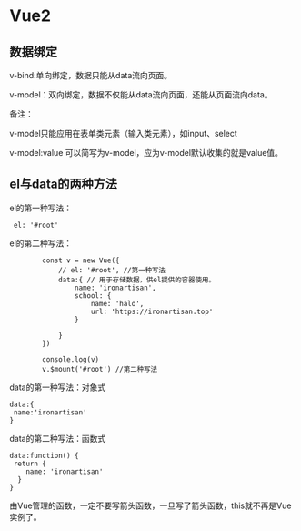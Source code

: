 # Vue2

## 数据绑定
v-bind:单向绑定，数据只能从data流向页面。

v-model：双向绑定，数据不仅能从data流向页面，还能从页面流向data。

备注：

v-model只能应用在表单类元素（输入类元素），如input、select

v-model:value 可以简写为v-model，应为v-model默认收集的就是value值。


## el与data的两种方法

el的第一种写法：

```
 el: '#root'

```

el的第二种写法：

```
        const v = new Vue({
            // el: '#root', //第一种写法
            data:{ // 用于存储数据，供el提供的容器使用。
                name: 'ironartisan',
                school: {
                    name: 'halo',
                    url: 'https://ironartisan.top'
                }
                
            }
        })

        console.log(v)
        v.$mount('#root') //第二种写法
```

data的第一种写法：对象式

```
data:{
 name:'ironartisan'
}
```

data的第二种写法：函数式

```
data:function() {
 return {
    name: 'ironartisan'
  }
}
```

由Vue管理的函数，一定不要写箭头函数，一旦写了箭头函数，this就不再是Vue实例了。

